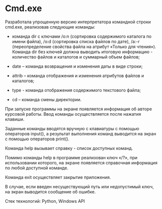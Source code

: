 # Cmd.exe


Разработала упрощенную версию интерпретатора командной строки cmd.exe, реализовав следующие команды:


- команда dir с ключами /o:n (сортировка содержимого каталога по имени файла), /o:d (сортировка списка файлов по дате), /a:-r (переопределение свойства файла на атрибут «Только для чтения»). Команда dir без ключей должна выводить итоговую информацию - количество файлов и каталогов и суммарный объем файлов;

- date – команда возвращения и изменения даты в виде строки;

- attrib – команда отображения и изменения атрибутов файлов и каталогов;

- type  - команда отображения содержимого текстового файла;

- cd – команда смены директории.


При запуске программы на экране появляется информация об авторе курсовой работы. Ввод команды осуществляется после нажатия клавиши.

Заданные команды вводятся вручную с клавиатуры с помощью операторов input(), а результат выполнения команд выводится на экран с помощью операторов print().


Команда help вызывает справку - список доступных команд.

Помимо команды help в программе реализован ключ «/?», при использовании которого, на экране появляется справочная информация по любой доступной команде.

Команда exit осуществляет закрытие приложения.


В случае, если введен несуществующий путь или недопустимый ключ, на экран выводится сообщение об ошибке.


Стек технологий: Python, Windows API

